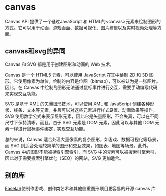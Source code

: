 # canvas
Canvas API 提供了一个通过JavaScript 和 HTML的\<canvas>元素来绘制图形的方式。它可以用于动画、游戏画面、数据可视化、图片编辑以及实时视频处理等方面。

## canvas和svg的异同
Canvas 和 SVG 都是用于创建图形和动画的 Web 技术。

Canvas 是一个 HTML5 元素，可以使用 JavaScript 在其中绘制 2D 和 3D 图形。它使用像素为单位，绘制的内容是位图（bitmap），可以被认为是一张图片。因此，在 Canvas 中绘制的图形无法通过鼠标事件进行交互，需要手动编写代码来实现交互功能。

SVG 是基于 XML 的矢量图形技术，可以使用 XML 和 JavaScript 创建各种形状、线条、文本等元素，并且可以对这些元素进行样式设置、动画效果等操作。SVG 使用数学公式来表示图形元素，因此它是矢量图形，不会失真，可以在不同尺寸下保持清晰。而且，由于 SVG 元素是 DOM 元素，因此可以与其他 DOM 元素一样进行鼠标事件绑定，实现交互功能。

总的来说，Canvas 适合处理大量像素的复杂图形，如游戏、数据可视化等场景，而 SVG 则适合处理较简单的图形和交互效果，如图表、地图等场景。此外，Canvas 中的图形不能被搜索引擎索引，而 SVG 中的元素可以被搜索引擎索引，因此对于需要搜索引擎优化（SEO）的网站，SVG 更加适合。

## 别的库
[EaselJS](https://www.createjs.com/easeljs)使制作游戏、创作类艺术和其他侧重图形项目更容易的开源 canvas 库
